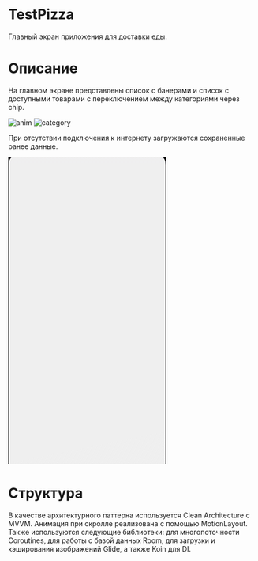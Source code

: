 # TestPizza
Главный экран приложения для доставки еды.

# Описание

На главном экране представлены список с банерами и список с доступными товарами с переключением между категориями через chip.

![](illustration/toolbar_anim.gif "anim")   ![](illustration/category.gif "category") 
 
При отсутствии подключения к интернету загружаются сохраненные ранее данные.
 
![](illustration/error.gif "error") 
 
# Структура
 
В качестве архитектурного паттерна используется Clean Architecture с MVVM. Анимация при скролле реализована с помощью MotionLayout. 
Также используются следующие библиотеки: для многопоточности Coroutines, для работы с базой данных Room, для загрузки и кэширования изображений Glide, а также Koin для DI.
